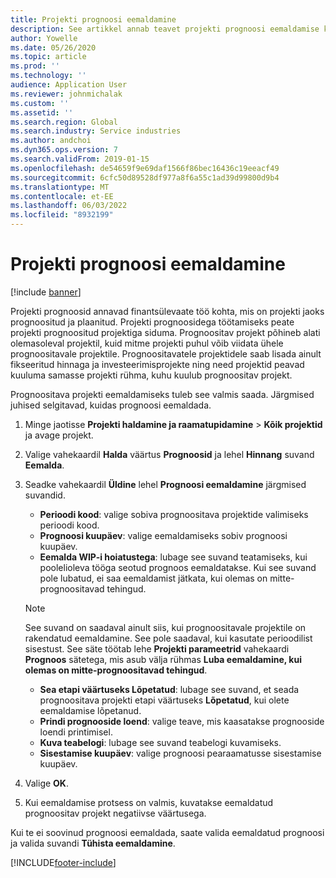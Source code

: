 ```yaml
---
title: Projekti prognoosi eemaldamine
description: See artikkel annab teavet projekti prognoosi eemaldamise kohta pärast selle valmimist.
author: Yowelle
ms.date: 05/26/2020
ms.topic: article
ms.prod: ''
ms.technology: ''
audience: Application User
ms.reviewer: johnmichalak
ms.custom: ''
ms.assetid: ''
ms.search.region: Global
ms.search.industry: Service industries
ms.author: andchoi
ms.dyn365.ops.version: 7
ms.search.validFrom: 2019-01-15
ms.openlocfilehash: de54659f9e69daf1566f86bec16436c19eeacf49
ms.sourcegitcommit: 6cfc50d89528df977a8f6a55c1ad39d99800d9b4
ms.translationtype: MT
ms.contentlocale: et-EE
ms.lasthandoff: 06/03/2022
ms.locfileid: "8932199"
---
```

# <a name="eliminate-a-project-estimate"></a>Projekti prognoosi eemaldamine

[!include [banner](../includes/banner.md)]

Projekti prognoosid annavad finantsülevaate töö kohta, mis on projekti jaoks prognoositud ja plaanitud. Projekti prognoosidega töötamiseks peate projekti prognoositud projektiga siduma. Prognoositav projekt põhineb alati olemasoleval projektil, kuid mitme projekti puhul võib viidata ühele prognoositavale projektile. Prognoositavatele projektidele saab lisada ainult fikseeritud hinnaga ja investeerimisprojekte ning need projektid peavad kuuluma samasse projekti rühma, kuhu kuulub prognoositav projekt.

Prognoositava projekti eemaldamiseks tuleb see valmis saada. Järgmised juhised selgitavad, kuidas prognoosi eemaldada.

1. Minge jaotisse **Projekti haldamine ja raamatupidamine** > **Kõik projektid** ja avage projekt. 
2. Valige vahekaardil **Halda** väärtus **Prognoosid** ja lehel **Hinnang** suvand **Eemalda**.
3. Seadke vahekaardil **Üldine** lehel **Prognoosi eemaldamine** järgmised suvandid.

   - **Perioodi kood**: valige sobiva prognoositava projektide valimiseks perioodi kood. 
   - **Prognoosi kuupäev**: valige eemaldamiseks sobiv prognoosi kuupäev.
   - **Eemalda WIP-i hoiatustega**: lubage see suvand teatamiseks, kui poolelioleva tööga seotud prognoos eemaldatakse. Kui see suvand pole lubatud, ei saa eemaldamist jätkata, kui olemas on mitte-prognoositavad tehingud. 
   > [!NOTE]
   > See suvand on saadaval ainult siis, kui prognoositavale projektile on rakendatud eemaldamine. See pole saadaval, kui kasutate perioodilist sisestust. See säte töötab lehe **Projekti parameetrid** vahekaardi **Prognoos** sätetega, mis asub välja rühmas **Luba eemaldamine, kui olemas on mitte-prognoositavad tehingud**.
   - **Sea etapi väärtuseks Lõpetatud**: lubage see suvand, et seada prognoositava projekti etapi väärtuseks **Lõpetatud**, kui olete eemaldamise lõpetanud.
   - **Prindi prognooside loend**: valige teave, mis kaasatakse prognooside loendi printimisel.
   - **Kuva teabelogi**: lubage see suvand teabelogi kuvamiseks.
   - **Sisestamise kuupäev**: valige prognoosi pearaamatusse sisestamise kuupäev.

4.  Valige **OK**.
5. Kui eemaldamise protsess on valmis, kuvatakse eemaldatud prognoositav projekt negatiivse väärtusega. 

Kui te ei soovinud prognoosi eemaldada, saate valida eemaldatud prognoosi ja valida suvandi **Tühista eemaldamine**.   


[!INCLUDE[footer-include](../includes/footer-banner.md)]